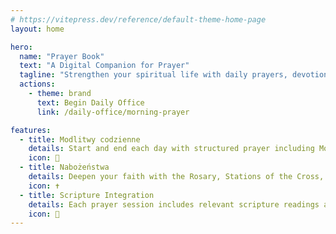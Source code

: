 ```yaml
---
# https://vitepress.dev/reference/default-theme-home-page
layout: home

hero:
  name: "Prayer Book"
  text: "A Digital Companion for Prayer"
  tagline: "Strengthen your spiritual life with daily prayers, devotions, and sacred readings"
  actions:
    - theme: brand
      text: Begin Daily Office
      link: /daily-office/morning-prayer

features:
  - title: Modlitwy codzienne
    details: Start and end each day with structured prayer including Morning Prayer, Evening Prayer, and Night Prayer (Compline)
    icon: 🌅
  - title: Nabożeństwa
    details: Deepen your faith with the Rosary, Stations of the Cross, and Divine Mercy Chaplet
    icon: ✝️
  - title: Scripture Integration
    details: Each prayer session includes relevant scripture readings and meditations
    icon: 📖
---
```

